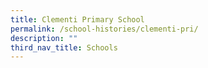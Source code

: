 ```yaml
---
title: Clementi Primary School
permalink: /school-histories/clementi-pri/
description: ""
third_nav_title: Schools
---
```


